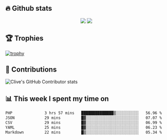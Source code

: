 ## &#128293; Github stats

<!-- GitHub Readme Streak Stats - https://github.com/DenverCoder1/github-readme-streak-stats -->
<p align="center">

<picture>
  <source 
    srcset="https://github-readme-stats.vercel.app/api?username=clivewalkden&count_private=true&show_icons=true&theme=darcula"
    media="(prefers-color-scheme: dark)"
  />
  <source
    srcset="https://github-readme-stats.vercel.app/api?username=clivewalkden&count_private=true&show_icons=true&theme=calm"
    media="(prefers-color-scheme: light), (prefers-color-scheme: no-preference)"
  />
  <img src="https://github-readme-stats.vercel.app/api?username=clivewalkden&count_private=true&show_icons=true&theme=darcula" />
</picture>

<a href="https://git.io/streak-stats" target="_blank">
  <img src="http://github-readme-streak-stats.herokuapp.com?user=clivewalkden&theme=darcula&date_format=j%20M%5B%20Y%5D" />
</a>

</p>

## &#127942; Trophies
[![trophy](https://github-profile-trophy.vercel.app/?username=clivewalkden&theme=onedark)](https://github.com/clivewalkden/github-profile-trophy)

## &#129309; Contributions
![Clive's GitHub Contributor stats](https://github-contributor-stats.vercel.app/api?username=clivewalkden)

## &#128202; This week I spent my time on
<!--START_SECTION:waka-->

```txt
PHP              3 hrs 57 mins   ██████████████▒░░░░░░░░░░   56.96 %
JSON             29 mins         █▓░░░░░░░░░░░░░░░░░░░░░░░   07.07 %
CSV              29 mins         █▓░░░░░░░░░░░░░░░░░░░░░░░   06.99 %
YAML             25 mins         █▓░░░░░░░░░░░░░░░░░░░░░░░   06.23 %
Markdown         22 mins         █▒░░░░░░░░░░░░░░░░░░░░░░░   05.34 %
```

<!--END_SECTION:waka-->
